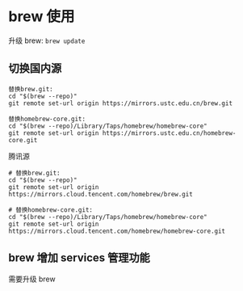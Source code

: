 # brew 使用

升级 brew: `brew update`

## 切换国内源

```
替换brew.git:
cd "$(brew --repo)"
git remote set-url origin https://mirrors.ustc.edu.cn/brew.git

替换homebrew-core.git:
cd "$(brew --repo)/Library/Taps/homebrew/homebrew-core"
git remote set-url origin https://mirrors.ustc.edu.cn/homebrew-core.git
```

腾讯源

```
# 替换brew.git:
cd "$(brew --repo)"
git remote set-url origin https://mirrors.cloud.tencent.com/homebrew/brew.git

# 替换homebrew-core.git:
cd "$(brew --repo)/Library/Taps/homebrew/homebrew-core"
git remote set-url origin https://mirrors.cloud.tencent.com/homebrew/homebrew-core.git
```

## brew 增加 services 管理功能

需要升级 brew
